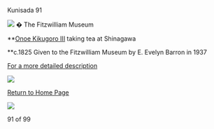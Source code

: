 Kunisada 91

  ![](kunisada/Part%20III/P.491-1937.jpg)
� The Fitzwilliam Museum

**[Onoe Kikugoro III](/exhibition/group-16-part-3) taking tea at Shinagawa

**c.1825
Given to the Fitzwilliam Museum by E. Evelyn Barron in 1937

[For a more detailed description](../text491.htm)


[![](../backgrounds/back/backward.gif)](kunpt36162.htm)

[Return to Home Page](../texthomepage.htm)


[![](../backgrounds/back/forward.gif)](kunp496.htm)

91 of 99
